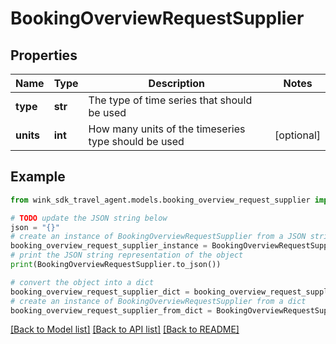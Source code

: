 # BookingOverviewRequestSupplier


## Properties

Name | Type | Description | Notes
------------ | ------------- | ------------- | -------------
**type** | **str** | The type of time series that should be used | 
**units** | **int** | How many units of the timeseries type should be used | [optional] 

## Example

```python
from wink_sdk_travel_agent.models.booking_overview_request_supplier import BookingOverviewRequestSupplier

# TODO update the JSON string below
json = "{}"
# create an instance of BookingOverviewRequestSupplier from a JSON string
booking_overview_request_supplier_instance = BookingOverviewRequestSupplier.from_json(json)
# print the JSON string representation of the object
print(BookingOverviewRequestSupplier.to_json())

# convert the object into a dict
booking_overview_request_supplier_dict = booking_overview_request_supplier_instance.to_dict()
# create an instance of BookingOverviewRequestSupplier from a dict
booking_overview_request_supplier_from_dict = BookingOverviewRequestSupplier.from_dict(booking_overview_request_supplier_dict)
```
[[Back to Model list]](../README.md#documentation-for-models) [[Back to API list]](../README.md#documentation-for-api-endpoints) [[Back to README]](../README.md)


